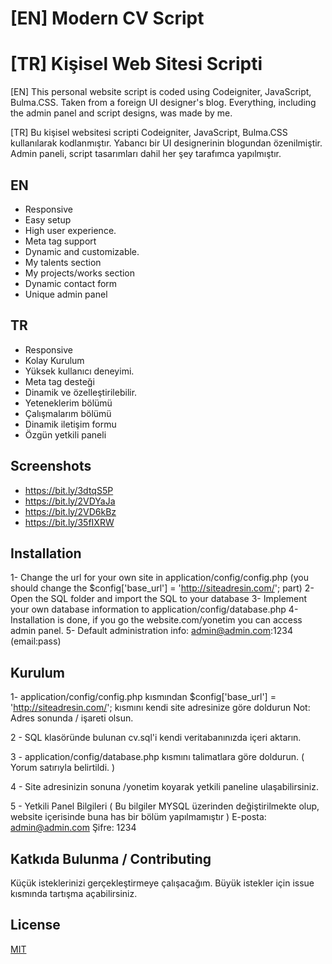 # [EN] Modern CV Script
# [TR] Kişisel Web Sitesi Scripti

[EN] This personal website script is coded using Codeigniter, JavaScript, Bulma.CSS. Taken from a foreign UI designer's blog. Everything, including the admin panel and script designs, was made by me.

[TR] Bu kişisel websitesi scripti  Codeigniter, JavaScript, Bulma.CSS kullanılarak kodlanmıştır. Yabancı bir UI designerinin blogundan özenilmiştir. Admin paneli, script tasarımları dahil her şey tarafımca yapılmıştır.
## EN
- Responsive
- Easy setup
- High user experience.
- Meta tag support
- Dynamic and customizable.
- My talents section
- My projects/works section
- Dynamic contact form
- Unique admin panel


## TR
- Responsive
- Kolay Kurulum
- Yüksek kullanıcı deneyimi.
- Meta tag desteği
- Dinamik ve özelleştirilebilir.
- Yeteneklerim bölümü
- Çalışmalarım bölümü
- Dinamik iletişim formu
- Özgün yetkili paneli


## Screenshots
- https://bit.ly/3dtqS5P
- https://bit.ly/2VDYaJa
- https://bit.ly/2VD6kBz
- https://bit.ly/35fIXRW

## Installation

1- Change the url for your own site in application/config/config.php (you should change the $config['base_url'] = 'http://siteadresin.com/'; part)
2- Open the SQL folder and import the SQL to your database
3- Implement your own database information to application/config/database.php
4- Installation is done, if you go the website.com/yonetim you can access admin panel.
5- Default administration info: admin@admin.com:1234 (email:pass)



## Kurulum

1- application/config/config.php kısmından $config['base_url'] = 'http://siteadresin.com/'; kısmını kendi site adresinize göre doldurun Not: Adres sonunda / işareti olsun.

2 - SQL klasöründe bulunan cv.sql'i kendi veritabanınızda içeri aktarın.

3 - application/config/database.php kısmını talimatlara göre doldurun. ( Yorum satırıyla belirtildi. )

4 - Site adresinizin sonuna /yonetim koyarak yetkili paneline ulaşabilirsiniz.

5 - Yetkili Panel Bilgileri ( Bu bilgiler MYSQL üzerinden değiştirilmekte olup, website içerisinde buna has bir bölüm yapılmamıştır )
E-posta: admin@admin.com
Şifre: 1234 




## Katkıda Bulunma / Contributing
Küçük isteklerinizi gerçekleştirmeye çalışacağım. Büyük istekler için issue kısmında tartışma açabilirsiniz.

## License
[MIT](https://choosealicense.com/licenses/mit/)
